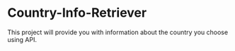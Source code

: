 # Country-Info-Retriever
This project will provide you with information about the country you choose using API.
